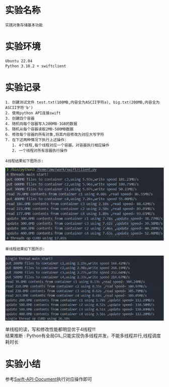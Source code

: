 # 实验名称
    实践对象存储基本功能
# 实验环境
    Ubuntu 22.04
    Python 3.10.2 + swiftclient
# 实验记录
    1. 创建测试文件 test.txt(100MB,内容全为ASCII字符a), big.txt(200MB,内容全为ASCII字符'b')
    2. 使用python API连接swift
    3. 创建四个容器
    4. 随机向每个容器写入200MB-1GB的数据
    5. 随机从每个容器读取2MB-500MB数据
    6. 修改每个容器的所有对象,将其内容修改为对应大写字符
    7. 在下述两种情况下执行上述操作:
       1. 4个线程,每个线程对应一个容器，对容器执行相应操作
       2. 一个线程对所有容器执行操作

    4线程结果如下图所示:
![4_threads](./figure/threads.png)

    单线程结果如下图所示:
![single_thread](./figure/single.png)

单线程的读，写和修改性能都明显优于4线程!!!  
结果推断 : Python有全局GIL,只能实现伪多线程并发，不能多线程并行,线程调度耗时长

# 实验小结
参考[Swift-API-Document](https://docs.openstack.org/python-swiftclient/latest/swiftclient.html)执行对应操作即可